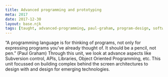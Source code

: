 ```yaml
---
title: Advanced programming and prototyping
meta: 2017
date: 2017-12-30
layout: base.njk
tags: [taught, advanced-programming, paul-graham, program-design, software-architecture, subversion-control, apis, libraries, object-oriented-programming, complex-systems, emerging-technologies, software-development, programming-languages, code-architecture, software-engineering, digital-design, programming-concepts, design-thinking, development-frameworks, computational-thinking, backend-design, programming-tools, modular-design, version-control, collaborative-coding, programming-for-innovation, digital-infrastructure, software-libraries, coding-best-practices, technical-creativity, advanced-coding-skills]
--- 
```


“A programming language is for thinking of programs, not only for expressing programs you've already thought of. It should be a pencil, not pen.” (Paul Graham) Through this unit, we look at advance aspects like Subversion control, APIs, Libraries, Object Oriented Programming, etc. This unit focussed on building complex behind the screen architectures to design with and design for emerging technologies.